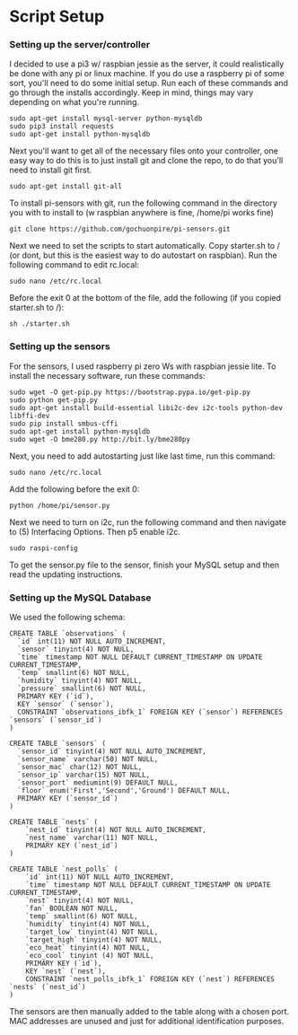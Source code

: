 # Script Setup
### Setting up the server/controller
I decided to use a pi3 w/ raspbian jessie as the server, it could realistically be done with any pi or linux machine. If you do use a raspberry pi of some sort, you'll need to do some initial setup. Run each of these commands and go through the installs accordingly. Keep in mind, things may vary depending on what you're running.
```
sudo apt-get install mysql-server python-mysqldb
sudo pip3 install requests
sudo apt-get install python-mysqldb
```
Next you'll want to get all of the necessary files onto your controller, one easy way to do this is to just install git and clone the repo, to do that you'll need to install git first.
```
sudo apt-get install git-all
```
To install pi-sensors with git, run the following command in the directory you with to install to (w raspbian anywhere is fine, /home/pi works fine)
```
git clone https://github.com/gochuonpire/pi-sensors.git
```
Next we need to set the scripts to start automatically. Copy starter.sh to / (or dont, but this is the easiest way to do autostart on raspbian). Run the following command to edit rc.local:
```
sudo nano /etc/rc.local
```
Before the exit 0 at the bottom of the file, add the following (if you copied starter.sh to /):
```
sh ./starter.sh
```

### Setting up the sensors
For the sensors, I used raspberry pi zero Ws with raspbian jessie lite. To install the necessary software, run these commands:
```
sudo wget -O get-pip.py https://bootstrap.pypa.io/get-pip.py
sudo python get-pip.py
sudo apt-get install build-essential libi2c-dev i2c-tools python-dev libffi-dev
sudo pip install smbus-cffi
sudo apt-get install python-mysqldb
sudo wget -O bme280.py http://bit.ly/bme280py
```
Next, you need to add autostarting just like last time, run this command:
```
sudo nano /etc/rc.local
```
Add the following before the exit 0:
```
python /home/pi/sensor.py
```
Next we need to turn on i2c, run the following command and then navigate to (5) Interfacing Options. Then p5 enable i2c.
```
sudo raspi-config
```
To get the sensor.py file to the sensor, finish your MySQL setup and then read the updating instructions.

### Setting up the MySQL Database
We used the following schema:
```
CREATE TABLE `observations` (
  `id` int(11) NOT NULL AUTO_INCREMENT,
  `sensor` tinyint(4) NOT NULL,
  `time` timestamp NOT NULL DEFAULT CURRENT_TIMESTAMP ON UPDATE CURRENT_TIMESTAMP,
  `temp` smallint(6) NOT NULL,
  `humidity` tinyint(4) NOT NULL,
  `pressure` smallint(6) NOT NULL,
  PRIMARY KEY (`id`),
  KEY `sensor` (`sensor`),
  CONSTRAINT `observations_ibfk_1` FOREIGN KEY (`sensor`) REFERENCES `sensors` (`sensor_id`)
)

CREATE TABLE `sensors` (
  `sensor_id` tinyint(4) NOT NULL AUTO_INCREMENT,
  `sensor_name` varchar(50) NOT NULL,
  `sensor_mac` char(12) NOT NULL,
  `sensor_ip` varchar(15) NOT NULL,
  `sensor_port` mediumint(9) DEFAULT NULL,
  `floor` enum('First','Second','Ground') DEFAULT NULL,
  PRIMARY KEY (`sensor_id`)
)

CREATE TABLE `nests` (
	`nest_id` tinyint(4) NOT NULL AUTO_INCREMENT,
	`nest_name` varchar(11) NOT NULL,
	PRIMARY KEY (`nest_id`)
)

CREATE TABLE `nest_polls` (
	`id` int(11) NOT NULL AUTO_INCREMENT,
	`time` timestamp NOT NULL DEFAULT CURRENT_TIMESTAMP ON UPDATE CURRENT_TIMESTAMP,
	`nest` tinyint(4) NOT NULL,
	`fan` BOOLEAN NOT NULL,
	`temp` smallint(6) NOT NULL,
	`humidity` tinyint(4) NOT NULL,
	`target_low` tinyint(4) NOT NULL,
	`target_high` tinyint(4) NOT NULL,
	`eco_heat` tinyint(4) NOT NULL,
	`eco_cool` tinyint (4) NOT NULL,
	PRIMARY KEY (`id`),
	KEY `nest` (`nest`),
	CONSTRAINT `nest_polls_ibfk_1` FOREIGN KEY (`nest`) REFERENCES `nests` (`nest_id`)
)
```
The sensors are then manually added to the table along with a chosen port. MAC addresses are unused and just for additional identification purposes.
